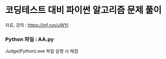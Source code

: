 # 코딩테스트 대비 파이썬 알고리즘 문제 풀이
자료, 강의 : https://inf.run/uWYi

### Python 파일 : AA.py
Judge(Python).exe 파일 실행 시 채점